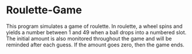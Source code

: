 # Roulette-Game
This program simulates a game of roulette. In roulette, a wheel spins and yields a number between 1 and 49 when a ball drops into a numbered slot. The initial amount is also monitored throughout the game and will be reminded after each guess. If the amount goes zero, then the game ends.

